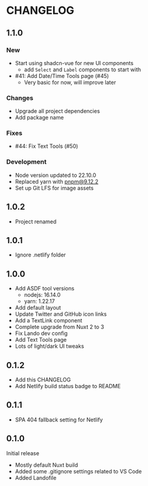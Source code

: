 # CHANGELOG

## 1.1.0

### New

- Start using shadcn-vue for new UI components
  - add `Select` and `Label` components to start with
- #41: Add Date/Time Tools page (#45)
  - Very basic for now, will improve later

### Changes

- Upgrade all project dependencies
- Add package name

### Fixes

- #44: Fix Text Tools (#50)

### Development

- Node version updated to 22.10.0
- Replaced yarn with pnpm@9.12.2
- Set up Git LFS for image assets

## 1.0.2

- Project renamed

## 1.0.1

- Ignore .netlify folder

## 1.0.0

- Add ASDF tool versions
  - nodejs: 16.14.0
  - yarn: 1.22.17
- Add default layout
- Update Twitter and GitHub icon links
- Add a TextLink component
- Complete upgrade from Nuxt 2 to 3
- Fix Lando dev config
- Add Text Tools page
- Lots of light/dark UI tweaks

## 0.1.2

- Add this CHANGELOG
- Add Netlify build status badge to README

## 0.1.1

- SPA 404 fallback setting for Netlify

## 0.1.0
Initial release

- Mostly default Nuxt build
- Added some .gitignore settings related to VS Code
- Added Landofile
